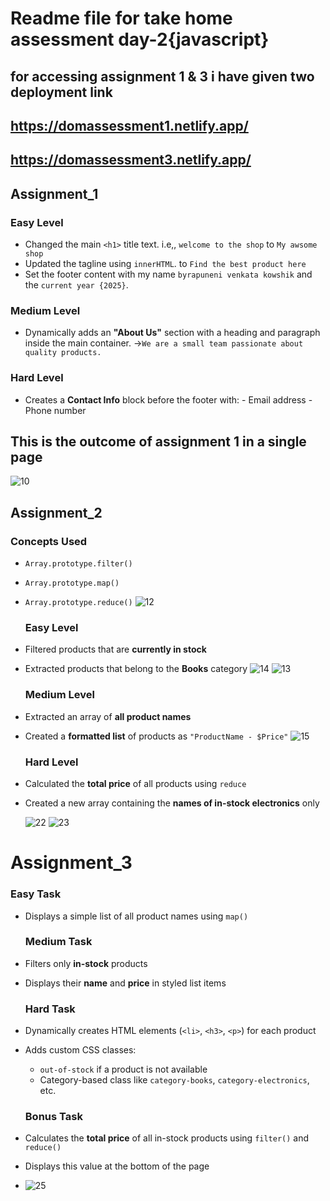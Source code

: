 # Readme file for take home assessment day-2{javascript}
## for accessing assignment 1 & 3 i have given two deployment link 
## https://domassessment1.netlify.app/
## https://domassessment3.netlify.app/
## Assignment_1
  ### Easy Level
  - Changed the main `<h1>` title text. i.e,, `welcome to the shop` to `My awsome shop`
  - Updated the tagline using `innerHTML`. to  `Find the best product here`
  - Set the  footer content with my name `byrapuneni venkata kowshik`  and the `current year {2025}`.

  ### Medium Level
  - Dynamically adds an **"About Us"** section with a heading and paragraph inside the main container.
    ->`We are a small team passionate about quality products.`
  ### Hard Level
  -  Creates a **Contact Info** block before the footer with:
    - Email address
    - Phone number
## This is the outcome of assignment 1 in a single page
  ![10](https://github.com/user-attachments/assets/eafcae05-8b44-4de4-9e12-987c1290cce0)


## Assignment_2

  ### Concepts Used
- `Array.prototype.filter()`
- `Array.prototype.map()`
- `Array.prototype.reduce()`
  ![12](https://github.com/user-attachments/assets/1082162f-564e-41a0-a8c3-be86cb7d4f62)


  ### Easy Level
- Filtered products that are **currently in stock**
- Extracted products that belong to the **Books** category
  ![14](https://github.com/user-attachments/assets/92b57518-ca9e-4175-8787-fbc16c91f0a3)
  ![13](https://github.com/user-attachments/assets/25ad3dde-0356-4836-873d-7d8f4de72ae3)

  ### Medium Level
- Extracted an array of **all product names**
- Created a **formatted list** of products as `"ProductName - $Price"`
  ![15](https://github.com/user-attachments/assets/0db9a85b-a442-4c7f-8ab8-83445ffe6556)

  ### Hard Level
- Calculated the **total price** of all products using `reduce`
- Created a new array containing the **names of in-stock electronics** only

   ![22](https://github.com/user-attachments/assets/6982a879-7400-4ea2-b5ea-9e41ffbf3f39)
   ![23](https://github.com/user-attachments/assets/9d9fd97f-55a9-40ff-8ad3-ef913a4ac827)


# Assignment_3
  ### Easy Task
- Displays a simple list of all product names using `map()`

  ### Medium Task
- Filters only **in-stock** products
- Displays their **name** and **price** in styled list items

  ### Hard Task
- Dynamically creates HTML elements (`<li>`, `<h3>`, `<p>`) for each product
- Adds custom CSS classes:
  - `out-of-stock` if a product is not available
  - Category-based class like `category-books`, `category-electronics`, etc.

  ### Bonus Task
- Calculates the **total price** of all in-stock products using `filter()` and `reduce()`
- Displays this value at the bottom of the page
- 
  ![25](https://github.com/user-attachments/assets/83f00b0a-a9b2-47fd-b75c-8b173b3d6945)
